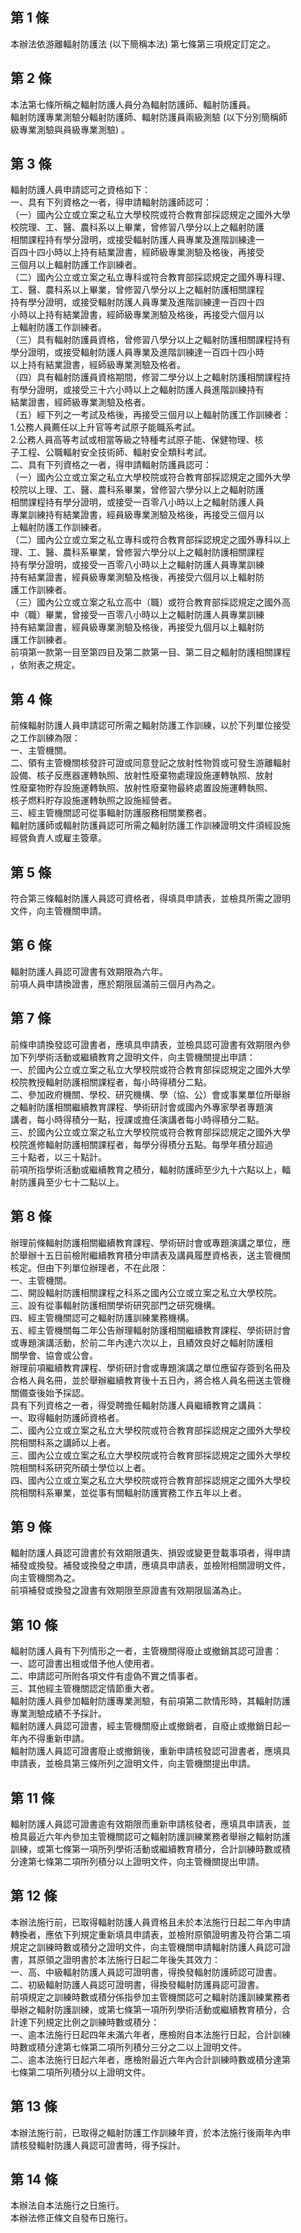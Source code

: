 第 1 條
-------
本辦法依游離輻射防護法 (以下簡稱本法) 第七條第三項規定訂定之。

第 2 條
-------
本法第七條所稱之輻射防護人員分為輻射防護師、輻射防護員。  
輻射防護專業測驗分輻射防護師、輻射防護員兩級測驗 (以下分別簡稱師  
級專業測驗與員級專業測驗) 。

第 3 條
-------
輻射防護人員申請認可之資格如下：  
一、具有下列資格之一者，得申請輻射防護師認可：  
（一）國內公立或立案之私立大學校院或符合教育部採認規定之國外大學  
      校院理、工、醫、農科系以上畢業，曾修習八學分以上之輻射防護  
      相關課程持有學分證明，或接受輻射防護人員專業及進階訓練達一  
      百四十四小時以上持有結業證書，經師級專業測驗及格後，再接受  
      三個月以上輻射防護工作訓練者。  
（二）國內公立或立案之私立專科或符合教育部採認規定之國外專科理、  
      工、醫、農科系以上畢業，曾修習八學分以上之輻射防護相關課程  
      持有學分證明，或接受輻射防護人員專業及進階訓練達一百四十四  
      小時以上持有結業證書，經師級專業測驗及格後，再接受六個月以  
      上輻射防護工作訓練者。  
（三）具有輻射防護員資格，曾修習八學分以上之輻射防護相關課程持有  
      學分證明，或接受輻射防護人員專業及進階訓練達一百四十四小時  
      以上持有結業證書，經師級專業測驗及格者。  
（四）具有輻射防護員資格期間，修習二學分以上之輻射防護相關課程持  
      有學分證明，或接受三十六小時以上之輻射防護人員進階訓練持有  
      結業證書，經師級專業測驗及格者。  
（五）經下列之一考試及格後，再接受三個月以上輻射防護工作訓練者：  
      1.公務人員薦任以上升官等考試原子能職系考試。  
      2.公務人員高等考試或相當等級之特種考試原子能、保健物理、核  
        子工程、公職輻射安全技術師、輻射安全類科考試。  
二、具有下列資格之一者，得申請輻射防護員認可：  
（一）國內公立或立案之私立大學校院或符合教育部採認規定之國外大學  
      校院以上理、工、醫、農科系畢業，曾修習六學分以上之輻射防護  
      相關課程持有學分證明，或接受一百零八小時以上之輻射防護人員  
      專業訓練持有結業證書，經員級專業測驗及格後，再接受三個月以  
      上輻射防護工作訓練者。  
（二）國內公立或立案之私立專科或符合教育部採認規定之國外專科以上  
      理、工、醫、農科系畢業，曾修習六學分以上之輻射防護相關課程  
      持有學分證明，或接受一百零八小時以上之輻射防護人員專業訓練  
      持有結業證書，經員級專業測驗及格後，再接受六個月以上輻射防  
      護工作訓練者。  
（三）國內公立或立案之私立高中（職）或符合教育部採認規定之國外高  
      中（職）畢業，曾接受一百零八小時以上之輻射防護人員專業訓練  
      持有結業證書，經員級專業測驗及格後，再接受九個月以上輻射防  
      護工作訓練者。  
前項第一款第一目至第四目及第二款第一目、第二目之輻射防護相關課程  
，依附表之規定。

第 4 條
-------
前條輻射防護人員申請認可所需之輻射防護工作訓練，以於下列單位接受  
之工作訓練為限：  
一、主管機關。  
二、領有主管機關核發許可證或同意登記之放射性物質或可發生游離輻射  
    設備、核子反應器運轉執照、放射性廢棄物處理設施運轉執照、放射  
    性廢棄物貯存設施運轉執照、放射性廢棄物最終處置設施運轉執照、  
    核子燃料貯存設施運轉執照之設施經營者。  
三、經主管機關認可從事輻射防護服務相關業務者。  
輻射防護師或輻射防護員認可所需之輻射防護工作訓練證明文件須經設施  
經營負責人或雇主簽章。

第 5 條
-------
符合第三條輻射防護人員認可資格者，得填具申請表，並檢具所需之證明  
文件，向主管機關申請。

第 6 條
-------
輻射防護人員認可證書有效期限為六年。  
前項人員申請換證書，應於期限屆滿前三個月內為之。

第 7 條
-------
前條申請換發認可證書者，應填具申請表，並檢具認可證書有效期限內參  
加下列學術活動或繼續教育之證明文件，向主管機關提出申請：  
一、於國內公立或立案之私立大學校院或符合教育部採認規定之國外大學  
    校院教授輻射防護相關課程者，每小時得積分二點。  
二、參加政府機關、學校、研究機構、學（協、公）會或事業單位所舉辦  
    之輻射防護相關繼續教育課程、學術研討會或國內外專家學者專題演  
    講者，每小時得積分一點，授課或擔任演講者每小時得積分二點。  
三、於國內公立或立案之私立大學校院或符合教育部採認規定之國外大學  
    校院進修輻射防護相關課程者，每學分得積分五點。每學年積分超過  
    三十點者，以三十點計。  
前項所指學術活動或繼續教育之積分，輻射防護師至少九十六點以上，輻  
射防護員至少七十二點以上。

第 8 條
-------
辦理前條輻射防護相關繼續教育課程、學術研討會或專題演講之單位，應  
於舉辦十五日前檢附繼續教育積分申請表及講員履歷資格表，送主管機關  
核定。但由下列單位辦理者，不在此限：  
一、主管機關。  
二、開設輻射防護相關課程之科系之國內公立或立案之私立大學校院。  
三、設有從事輻射防護相關學術研究部門之研究機構。  
四、經主管機關認可之輻射防護訓練業務機構。  
五、經主管機關每二年公告辦理輻射防護相關繼續教育課程、學術研討會  
    或專題演講活動，於前二年內達六次以上，且績效良好之輻射防護相  
    關學會、協會或公會。  
辦理前項繼續教育課程、學術研討會或專題演講之單位應留存簽到名冊及  
合格人員名冊，並於舉辦繼續教育後十五日內，將合格人員名冊送主管機  
關備查後始予採認。  
具有下列資格之一者，得受聘擔任輻射防護人員繼續教育之講員：  
一、取得輻射防護師資格者。  
二、國內公立或立案之私立大學校院或符合教育部採認規定之國外大學校  
    院相關科系之講師以上者。  
三、國內公立或立案之私立大學校院或符合教育部採認規定之國外大學校  
    院相關科系研究所碩士學位以上者。  
四、國內公立或立案之私立大學校院或符合教育部採認規定之國外大學校  
    院相關科系畢業，並從事有關輻射防護實務工作五年以上者。

第 9 條
-------
輻射防護人員認可證書於有效期限遺失、損毀或變更登載事項者，得申請  
補發或換發。補發或換發之申請，應填具申請表，並檢附相關證明文件，  
向主管機關為之。  
前項補發或換發之證書有效期限至原證書有效期限屆滿為止。

第 10 條
--------
輻射防護人員有下列情形之一者，主管機關得廢止或撤銷其認可證書：  
一、認可證書出租或借予他人使用者。  
二、申請認可所附各項文件有虛偽不實之情事者。  
三、其他經主管機關認定情節重大者。  
輻射防護人員參加輻射防護專業測驗，有前項第二款情形時，其輻射防護  
專業測驗成績不予採計。  
輻射防護人員認可證書，經主管機關廢止或撤銷者，自廢止或撤銷日起一  
年內不得重新申請。  
輻射防護人員認可證書廢止或撤銷後，重新申請核發認可證書者，應填具  
申請表，並檢具第三條所列之證明文件，向主管機關提出申請。

第 11 條
--------
輻射防護人員認可證書逾有效期限而重新申請核發者，應填具申請表，並  
檢具最近六年內參加主管機關認可之輻射防護訓練業務者舉辦之輻射防護  
訓練，或第七條第一項所列學術活動或繼續教育積分，合計訓練時數或積  
分達第七條第二項所列積分以上證明文件，向主管機關提出申請。

第 12 條
--------
本辦法施行前，已取得輻射防護人員資格且未於本法施行日起二年內申請  
轉換者，應依下列規定重新填具申請表，並檢附原領證明書及符合第二項  
規定之訓練時數或積分之證明文件，向主管機關申請輻射防護人員認可證  
書，其原領之證明書於本法施行日起二年後失其效力：  
一、高、中級輻射防護人員認可證明書，得換發輻射防護師認可證書。  
二、初級輻射防護人員認可證明書，得換發輻射防護員認可證書。  
前項規定之訓練時數或積分係指參加主管機關認可之輻射防護訓練業務者  
舉辦之輻射防護訓練，或第七條第一項所列學術活動或繼續教育積分，合  
計達下列規定比例之訓練時數或積分：  
一、逾本法施行日起四年未滿六年者，應檢附自本法施行日起，合計訓練  
    時數或積分達第七條第二項所列積分三分之二以上證明文件。  
二、逾本法施行日起六年者，應檢附最近六年內合計訓練時數或積分達第  
    七條第二項所列積分以上證明文件。

第 13 條
--------
本辦法施行前，已取得之輻射防護工作訓練年資，於本法施行後兩年內申  
請核發輻射防護人員認可證書時，得予採計。

第 14 條
--------
本辦法自本法施行之日施行。  
本辦法修正條文自發布日施行。

